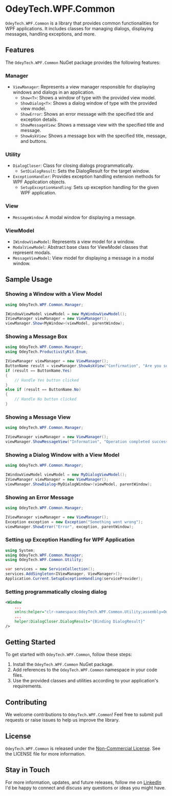 # OdeyTech.WPF.Common

`OdeyTech.WPF.Common` is a library that provides common functionalities for WPF applications. It includes classes for managing dialogs, displaying messages, handling exceptions, and more.

## Features

The `OdeyTech.WPF.Common` NuGet package provides the following features:

### Manager
- `ViewManager`: Represents a view manager responsible for displaying windows and dialogs in an application.
    - `Show<T>`: Shows a window of type <T> with the provided view model.
    - `ShowDialog<T>`: Shows a dialog window of type <T> with the provided view model.
    - `ShowError`: Shows an error message with the specified title and exception details.
    - `ShowMessageView`: Shows a message view with the specified title and message.
    - `ShowAskView`: Shows a message box with the specified title, message, and buttons.
    
### Utility
- `DialogCloser`: Class for closing dialogs programmatically.
    - `SetDialogResult`: Sets the DialogResult for the target window.
- `ExceptionHandler`: Provides exception handling extension methods for WPF Application objects.
    - `SetupExceptionHandling`: Sets up exception handling for the given WPF application.

### View
- `MessageWindow`: A modal window for displaying a message.

### ViewModel
- `IWindowViewModel`: Represents a view model for a window.
- `ModalViewModel`: Abstract base class for ViewModel classes that represent modals.
- `MessageViewModel`: View model for displaying a message in a modal window.

## Sample Usage

### Showing a Window with a View Model
~~~csharp
using OdeyTech.WPF.Common.Manager;

IWindowViewModel viewModel = new MyWindowViewModel();
IViewManager viewManager = new ViewManager();
viewManager.Show<MyWindow>(viewModel, parentWindow);
~~~

### Showing a Message Box
~~~csharp
using OdeyTech.WPF.Common.Manager;
using OdeyTech.ProductivityKit.Enum;

IViewManager viewManager = new ViewManager();
ButtonName result = viewManager.ShowAskView("Confirmation", "Are you sure?", new[] { ButtonName.Yes, ButtonName.No }, parentWindow);
if (result == ButtonName.Yes)
{
    // Handle Yes button clicked
}
else if (result == ButtonName.No)
{
    // Handle No button clicked
}
~~~

### Showing a Message View
~~~csharp
using OdeyTech.WPF.Common.Manager;

IViewManager viewManager = new ViewManager();
viewManager.ShowMessageView("Information", "Operation completed successfully.", parentWindow);
~~~

### Showing a Dialog Window with a View Model
~~~csharp
using OdeyTech.WPF.Common.Manager;

IWindowViewModel viewModel = new MyDialogViewModel();
IViewManager viewManager = new ViewManager();
viewManager.ShowDialog<MyDialogWindow>(viewModel, parentWindow);
~~~

### Showing an Error Message
~~~csharp
using OdeyTech.WPF.Common.Manager;

IViewManager viewManager = new ViewManager();
Exception exception = new Exception("Something went wrong");
viewManager.ShowError("Error", exception, parentWindow);
~~~

### Setting up Exception Handling for WPF Application
~~~csharp
using System;
using OdeyTech.WPF.Common.Manager;
using OdeyTech.WPF.Common.Utility;

var services = new ServiceCollection();
services.AddSingleton<IViewManager, ViewManager>();
Application.Current.SetupExceptionHandling(serviceProvider);
~~~

### Setting programmatically closing dialog
~~~xml
<Window
    ...
    xmlns:helper="clr-namespace:OdeyTech.WPF.Common.Utility;assembly=OdeyTech.WPF.Common"
    ...
    helper:DialogCloser.DialogResult="{Binding DialogResult}"
/>    
~~~

## Getting Started

To get started with `OdeyTech.WPF.Common`, follow these steps:

1. Install the `OdeyTech.WPF.Common` NuGet package.
2. Add references to the `OdeyTech.WPF.Common` namespace in your code files.
3. Use the provided classes and utilities according to your application's requirements.

## Contributing
We welcome contributions to `OdeyTech.WPF.Common`! Feel free to submit pull requests or raise issues to help us improve the library.

## License
`OdeyTech.WPF.Common` is released under the [Non-Commercial License][LICENSE]. See the LICENSE file for more information.

## Stay in Touch
For more information, updates, and future releases, follow me on [LinkedIn][LIn] I'd be happy to connect and discuss any questions or ideas you might have.

[//]: #
   [LIn]: <https://www.linkedin.com/in/anodeychuk/>
   [LICENSE]: <https://github.com/anodeychuk/OdeyTech.WPF.Common/blob/main/LICENSE>